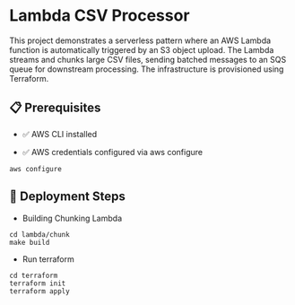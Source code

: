 # Lambda CSV Processor

This project demonstrates a serverless pattern where an AWS Lambda function is automatically triggered by an S3 object upload. The Lambda streams and chunks large CSV files, sending batched messages to an SQS queue for downstream processing. The infrastructure is provisioned using Terraform.

## 📋 Prerequisites

- ✅ AWS CLI installed

- ✅ AWS credentials configured via aws configure

```
aws configure
```

## 🚀 Deployment Steps

- Building Chunking Lambda
```
cd lambda/chunk
make build
```
- Run terraform
```
cd terraform
terraform init
terraform apply
```